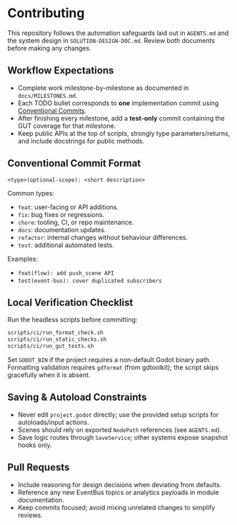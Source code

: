 # Contributing

This repository follows the automation safeguards laid out in `AGENTS.md` and the system design in `SOLUTION-DESIGN-DOC.md`. Review both documents before making any changes.

## Workflow Expectations

- Complete work milestone-by-milestone as documented in `docs/MILESTONES.md`.
- Each TODO bullet corresponds to **one** implementation commit using [Conventional Commits](https://www.conventionalcommits.org/).
- After finishing every milestone, add a **test-only** commit containing the GUT coverage for that milestone.
- Keep public APIs at the top of scripts, strongly type parameters/returns, and include docstrings for public methods.

## Conventional Commit Format

```
<type>(optional-scope): <short description>
```

Common types:

- `feat`: user-facing or API additions.
- `fix`: bug fixes or regressions.
- `chore`: tooling, CI, or repo maintenance.
- `docs`: documentation updates.
- `refactor`: internal changes without behaviour differences.
- `test`: additional automated tests.

Examples:

- `feat(flow): add push_scene API`
- `test(event-bus): cover duplicated subscribers`

## Local Verification Checklist

Run the headless scripts before committing:

```bash
scripts/ci/run_format_check.sh
scripts/ci/run_static_checks.sh
scripts/ci/run_gut_tests.sh
```

Set `GODOT_BIN` if the project requires a non-default Godot binary path. Formatting validation requires `gdformat` (from gdtoolkit); the script skips gracefully when it is absent.

## Saving & Autoload Constraints

- Never edit `project.godot` directly; use the provided setup scripts for autoloads/input actions.
- Scenes should rely on exported `NodePath` references (see `AGENTS.md`).
- Save logic routes through `SaveService`; other systems expose snapshot hooks only.

## Pull Requests

- Include reasoning for design decisions when deviating from defaults.
- Reference any new EventBus topics or analytics payloads in module documentation.
- Keep commits focused; avoid mixing unrelated changes to simplify reviews.
